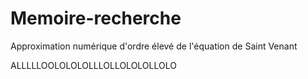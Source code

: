 # Memoire-recherche
Approximation numérique d'ordre élevé de l'équation de Saint Venant



ALLLLLOOLOLOLOLLLOLLOLOLOLLOLO

